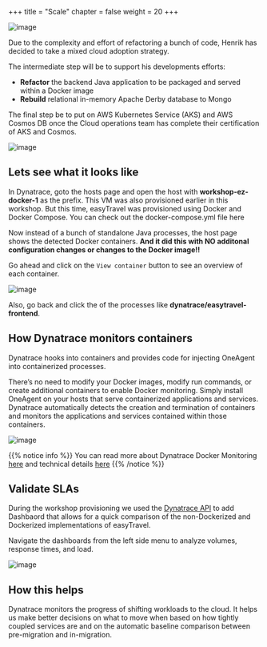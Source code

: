 +++
title = "Scale"
chapter = false
weight = 20
+++

![image](/images/henrik.png)

Due to the complexity and effort of refactoring a bunch of code, Henrik has decided to take a mixed cloud adoption strategy.

The intermediate step will be to support his developments efforts:

* **Refactor** the backend Java application to be packaged and served within a Docker image
* **Rebuild** relational in-memory Apache Derby database to Mongo

The final step be to put on AWS Kubernetes Service (AKS) and AWS Cosmos DB once the Cloud operations team has complete their certification of AKS and Cosmos.

![image](/images/adapt-docker.png)

## Lets see what it looks like

In Dynatrace, goto the hosts page and open the host with **workshop-ez-docker-1** as the prefix. This VM was also provisioned earlier in this workshop. But this time, easyTravel was provisioned using Docker and Docker Compose. You can check out the docker-compose.yml file here

Now instead of a bunch of standalone Java processes, the host page shows the detected Docker containers. **And it did this with NO additonal configuration changes or changes to the Docker image!!**

Go ahead and click on the `View container` button to see an overview of each container.

![image](/images/docker-host.png)

Also, go back and click the of the processes like **dynatrace/easytravel-frontend**.

## How Dynatrace monitors containers

Dynatrace hooks into containers and provides code for injecting OneAgent into containerized processes.

There’s no need to modify your Docker images, modify run commands, or create additional containers to enable Docker monitoring. Simply install OneAgent on your hosts that serve containerized applications and services. Dynatrace automatically detects the creation and termination of containers and monitors the applications and services contained within those containers.

![image](/images/docker-monitoring.png)

{{% notice info %}}
You can read more about Dynatrace Docker Monitoring [here](https://www.dynatrace.com/support/help/technology-support/cloud-platforms/other-platforms/docker/basic-concepts/how-dynatrace-monitors-containers/) and technical details [here](https://www.dynatrace.com/support/help/technology-support/cloud-platforms/other-platforms/docker/monitoring/monitor-docker-containers)
{{% /notice %}}

## Validate SLAs

During the workshop provisioning we used the [Dynatrace API](https://www.dynatrace.com/support/help/dynatrace-api/configuration-api/dashboards-api/) to add Dashbaord that allows for a quick comparison of the non-Dockerized and Dockerized implementations of easyTravel.

Navigate the dashboards from the left side menu to analyze volumes, response times, and load.

![image](/images/dashboard.png)

## How this helps

Dynatrace monitors the progress of shifting workloads to the cloud. It helps us make better decisions on what to move when based on how tightly coupled services are and on the automatic baseline comparison between pre-migration and in-migration.
